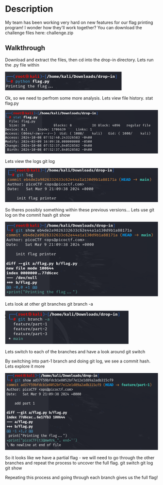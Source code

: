 # Description
My team has been working very hard on new features for our flag printing program! I wonder how they'll work together?
You can download the challenge files here:
challenge.zip

## Walkthrough
Download and extract the files, then cd into the drop-in directory. Lets run the .py file within

![alt text](/Easy/Misc/images/cd1.png)

Ok, so we need to perfrom some more analysis. Lets view file history. 
    stat flag.py

![alt text](/Easy/Misc/images/cd2.png)

Lets view the logs
    git log

![alt text](/Easy/Misc/images/cd3.png)

So theres possibly something within these previous versions...
Lets use git log on the commit hash
    git show <hash>

![alt text](/Easy/Misc/images/cd4.png)

Lets look at other git branches
    git branch -a

![alt text](/Easy/Misc/images/cd5.png)

Lets switch to each of the branches and have a look around
    git switch <branch-name>

By switching into part-1 branch and doing git log, we see a commit hash. Lets explore it more

![alt text](/Easy/Misc/images/cd6.png)

So it looks like we have a partial flag - we will need to go through the other branches and repeat the process to uncover the full flag.
    git switch <branch-name>
    git log
    git show <commit-hash>

Repeating this process and going through each branch gives us the full flag!